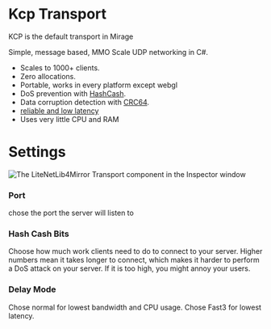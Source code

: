 # Kcp Transport

KCP is the default transport in Mirage

Simple, message based, MMO Scale UDP networking in C\#.

- Scales to 1000+ clients.
- Zero allocations.
- Portable, works in every platform except webgl
- DoS prevention with [HashCash](http://www.hashcash.org/).
- Data corruption detection with [CRC64](https://en.wikipedia.org/wiki/Cyclic_redundancy_check).
- [reliable and low latency](https://github.com/skywind3000/kcp/blob/master/README.en.md)
- Uses very little CPU and RAM

# Settings

![The LiteNetLib4Mirror Transport component in the Inspector window](Kcp.png)

### Port
chose the port the server will listen to
### Hash Cash Bits
Choose how much work clients need to do to connect to your server.  Higher numbers mean it takes longer to connect, which makes it harder to perform a DoS attack on your server. If it is too high, you might annoy your users.
### Delay Mode
Chose normal for lowest bandwidth and CPU usage. Chose Fast3 for lowest latency.